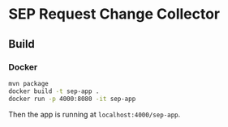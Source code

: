 # SEP Request Change Collector

## Build

### Docker
```sh
mvn package
docker build -t sep-app .
docker run -p 4000:8080 -it sep-app
```
Then the app is running at `localhost:4000/sep-app`.